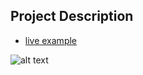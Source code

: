 ## Project Description

- [live example](https://learning-zone.github.io/website-templates/sb-admin)

![alt text](https://github.com/learning-zone/website-templates/blob/master/assets/sb-admin.png "sb-admin")
